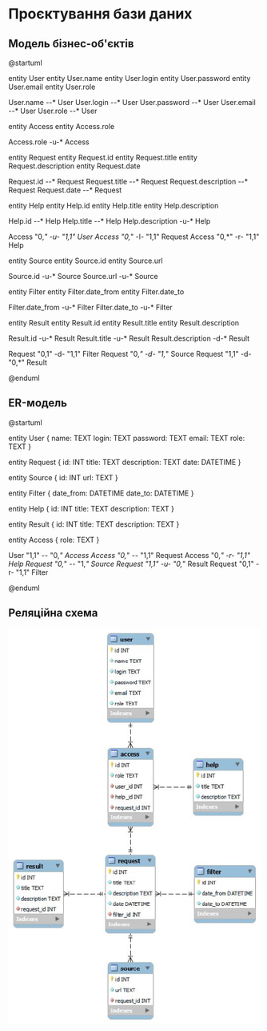 # Проєктування бази даних

## Модель бізнес-об'єктів
@startuml

entity User
entity User.name
entity User.login
entity User.password
entity User.email
entity User.role

User.name --* User
User.login --* User
User.password --* User
User.email --* User
User.role --* User

entity Access
entity Access.role

Access.role -u-* Access

entity Request
entity Request.id
entity Request.title
entity Request.description
entity Request.date

Request.id --* Request
Request.title --* Request
Request.description --* Request
Request.date --* Request

entity Help
entity Help.id
entity Help.title
entity Help.description

Help.id --* Help
Help.title --* Help
Help.description -u-* Help

Access "0,*" -u- "1,1" User
Access "0,*" -l- "1,1" Request
Access "0,*" -r- "1,1" Help

entity Source
entity Source.id
entity Source.url

Source.id -u-* Source
Source.url -u-* Source

entity Filter
entity Filter.date_from
entity Filter.date_to

Filter.date_from -u-* Filter
Filter.date_to -u-* Filter

entity Result
entity Result.id
entity Result.title
entity Result.description

Result.id -u-* Result
Result.title -u-* Result
Result.description -d-* Result

Request "0,1" -d- "1,1" Filter
Request "0,*" -d- "1,*" Source
Request "1,1" -d- "0,*" Result


@enduml

## ER-модель

@startuml

entity User {
name: TEXT
login: TEXT
password: TEXT
email: TEXT
role: TEXT
}

entity Request {
id: INT
title: TEXT
description: TEXT
date: DATETIME
}

entity Source {
id: INT
url: TEXT
}

entity Filter {
date_from: DATETIME
date_to: DATETIME
}

entity Help {
id: INT
title: TEXT
description: TEXT
}

entity Result {
id: INT
title: TEXT
description: TEXT
}

entity Access {
role: TEXT
}

User "1,1" -- "0,*" Access
Access "0,*" -- "1,1" Request
Access "0,*" -r- "1,1" Help
Request "0,*" -- "1,*" Source
Request "1,1" -u- "0,*" Result
Request "0,1" -r- "1,1" Filter

@enduml

## Реляційна схема

![Реляційна схема](relschem.jpg)
